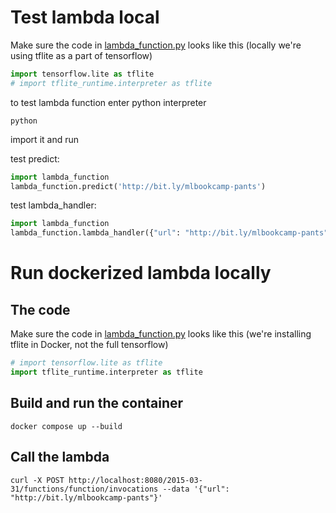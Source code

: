 # Test lambda local

Make sure the code in [lambda_function.py](lambda_function.py) looks like this (locally we're using tflite as a part of tensorflow)
```python 
import tensorflow.lite as tflite
# import tflite_runtime.interpreter as tflite
```
to test lambda function
enter python interpreter

```shell
python
```

import it and run

test predict:
```python
import lambda_function
lambda_function.predict('http://bit.ly/mlbookcamp-pants')
```


test lambda_handler:
```python
import lambda_function
lambda_function.lambda_handler({"url": "http://bit.ly/mlbookcamp-pants"}, None)
```

# Run dockerized lambda locally

## The code
Make sure the code in [lambda_function.py](lambda_function.py) looks like this (we're installing tflite in Docker, not the full tensorflow)
```python 
# import tensorflow.lite as tflite
import tflite_runtime.interpreter as tflite
```

## Build and run the container
```shell
docker compose up --build
```

## Call the lambda
```shell
curl -X POST http://localhost:8080/2015-03-31/functions/function/invocations --data '{"url": "http://bit.ly/mlbookcamp-pants"}'
```

